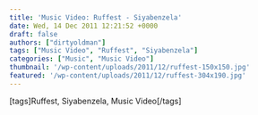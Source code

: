 ```yaml
---
title: 'Music Video: Ruffest - Siyabenzela'
date: Wed, 14 Dec 2011 12:21:52 +0000
draft: false
authors: ["dirtyoldman"]
tags: ["Music Video", "Ruffest", "Siyabenzela"]
categories: ["Music", "Music Video"]
thumbnail: '/wp-content/uploads/2011/12/ruffest-150x150.jpg'
featured: '/wp-content/uploads/2011/12/ruffest-304x190.jpg'
---
```


[](/2011/12/14/music-video-ruffest-siyabenzela/ruffest/)

\[tags\]Ruffest, Siyabenzela, Music Video\[/tags\]